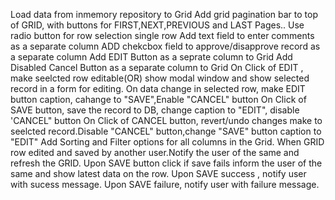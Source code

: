 Load data from inmemory repository to Grid
Add grid pagination bar to top of GRID, with buttons for FIRST,NEXT,PREVIOUS and LAST Pages..
Use radio button for row selection single row
Add text field to enter comments as a separate column 
ADD chekcbox field to approve/disapprove record as a separate column
Add EDIT Button as a seprate column to Grid
Add Disabled Cancel Button as a separate column to Grid
On Click of EDIT , make seelcted row editable(OR) show modal window and show selected record in a form for editing.
On data change in selected row, make EDIT button caption, cahange to "SAVE",Enable "CANCEL" button
On Click of SAVE button, save the record to DB, change caption to "EDIT", disable 'CANCEL" button
On Click of CANCEL button, revert/undo changes make to seelcted record.Disable "CANCEL" button,change
"SAVE" button caption to "EDIT"
Add Sorting and Filter options for all columns in the Grid.
 When GRID row edited and saved by another user.Notify the user of the same and refresh the GRID.
Upon SAVE button click if save fails inform the user of the same and show latest data on the row.
Upon SAVE success , notify user with sucess message.
Upon SAVE failure, notify user with failure message.





